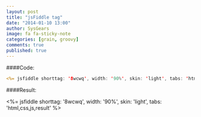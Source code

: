 ```yaml
---
layout: post
title: "jsFiddle tag"
date: "2014-01-10 13:00"
author: SysGears
image: fa fa-sticky-note
categories: [grain, groovy]
comments: true
published: true
---
```


<!--more-->

####Code:

```jsp
<%= jsfiddle shorttag: '8wcwq', width: '90%', skin: 'light', tabs: 'html,css,js,result' %>
```

####Result:

<%= jsfiddle shorttag: '8wcwq', width: '90%', skin: 'light', tabs: 'html,css,js,result' %>
